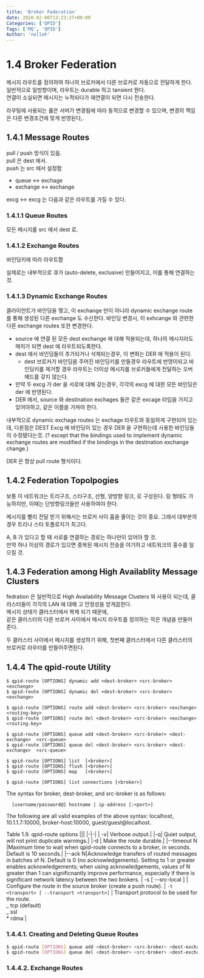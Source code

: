 ```yaml
---
title: 'Broker Federation'
date: 2020-02-06T13:23:27+09:00
Categories: ['QPID']
Tags: ['MQ', 'QPID']
Author: 'nolleh'
---
```


# 1.4 Broker Federation

메시지 라우트를 정의하여 하나의 브로커에서 다른 브로커로 자동으로 전달하게 한다.  
일반적으로 일방향이며, 라우트는 durable 하고 tansient 한다.  
연결이 소실되면 메시지는 누적되다가 재연결이 되면 다시 전송한다.

라우팅에 사용되는 룰은 서버가 변경됨에 따라 동적으로 변경할 수 있으며, 변경의 책임은 다른 변경조건에 맞게 반영된다,.

## 1.4.1 Message Routes

pull / push 방식이 있음.  
pull 은 dest 에서.  
push 는 src 에서 설정함

- queue <-> exchage
- exchange <-> exchange

excg <-> excg 는 다음과 같은 라우트를 가질 수 있다.

### 1.4.1.1 Queue Routes

모든 메시지를 src 에서 dest 로.

### 1.4.1.2 Exchange Routes

바인딩키에 따라 라우트함

실제로는 내부적으로 큐가 (auto-delete, exclusive) 만들어지고, 이를 통해 연결하는 것.

### 1.4.1.3 Dynamic Exchange Routes

클라이언트가 바인딩을 맺고, 이 exchange 만이 아니라 dynamic exchange route 를 통해 생성된 다른 exchange 도 수신한다.
바인딩 변경시, 이 exhcange 와 관련한 다른 exchange routes 또한 변경한다.

- source 에 연결 된 모든 dest exchange 에 대해 적용되는데, 하나의 메시지라도 매치가 되면 dest 에 라우트되도록한다.
- dest 에서 바인딩들이 추가되거나 삭제되는경우, 이 변화는 DER 에 적용이 된다.
  - dest 브로커가 바인딩을 주어진 바인딩키를 만들경우 라우트에 반영이되고 바인딩키를 제거할 경우 라우트는 더이상 메시지를 브로커들에게 전달하는 오버헤드를 갖지 않는다.
- 만약 두 excg 가 der 을 서로에 대해 갖는경우, 각각의 excg 에 대한 모든 바인딩은 der 에 반영된다.
- DER 에서, source 와 destination exchages 들은 같은 excage 타입을 가지고 있어야하고, 같은 이름을 가져야 한다.

내부적으로 dynamic exchage routes 는 exchage 라우트와 동일하게 구현되어 있는데, 다른점은
DEST Excg 에 바인딩이 있는 경우 DER 을 구현하는데 사용한 바인딩들이 수정됐다는것. (? except that the bindings used to implement dynamic exchange routes are modified if the bindings in the destination exchange change.)

DER 은 항상 pull route 형식이다.

## 1.4.2 Federation Topolpogies

보통 이 네트워크는 트리구조, 스타구조, 선형, 양방향 링크, 로 구성된다. 링 형태도 가능하지만, 이때는 단방향링크들만 사용하여야 한다.

메시지를 빨리 전달 받기 위해서는 브로커 사이 홉을 줄이는 것이 중요. 그래서 대부분의 경우 트리나 스타 토폴로지가 최고다.

A, B 가 있다고 할 때 서로를 연결하는 경로는 하나만이 있어야 할 것.  
만약 하나 이상의 경로가 있으면 중복된 메시지 전송을 야기하고 네트워크의 홍수를 일으킬 것.

## 1.4.3 Federation among High Availablity Message Clusters

fedration 은 일반적으로 High Availability Message Clusters 와 사용이 되는데, 클러스터들이 각각의 LAN 에 대해 고 안정성을 얻게끔한다.  
메시지 상태가 클러스터에서 복제 되기 때문에,  
같은 클러스터의 다른 브로커 사이에서 메시지 라우트를 정의하는 작은 개념을 만들어 준다.

두 클러스터 사이에서 메시지를 생성하기 위해, 첫번째 클러스터에서 다른 클러스터의 브로커로 라우터를 만들어주면된다.

## 1.4.4 The qpid-route Utility

```
$ qpid-route [OPTIONS] dynamic add <dest-broker> <src-broker> <exchange>
$ qpid-route [OPTIONS] dynamic del <dest-broker> <src-broker> <exchange>

$ qpid-route [OPTIONS] route add <dest-broker> <src-broker> <exchange> <routing-key>
$ qpid-route [OPTIONS] route del <dest-broker> <src-broker> <exchange> <routing-key>

$ qpid-route [OPTIONS] queue add <dest-broker> <src-broker> <dest-exchange>  <src-queue>
$ qpid-route [OPTIONS] queue del <dest-broker> <src-broker> <dest-exchange>  <src-queue>

$ qpid-route [OPTIONS] list  [<broker>]
$ qpid-route [OPTIONS] flush [<broker>]
$ qpid-route [OPTIONS] map   [<broker>]

$ qpid-route [OPTIONS] list connections [<broker>]
```

The syntax for broker, dest-broker, and src-broker is as follows:

      [username/password@] hostname | ip-address [:<port>]

The following are all valid examples of the above syntax: localhost, 10.1.1.7:10000, broker-host:10000, guest/guest@localhost.

Table 1.9. qpid-route options
|||
|-|-|
| -v| Verbose output.|
|-q| Quiet output, will not print duplicate warnings.|
|-d | Make the route durable.|
|--timeout N |Maximum time to wait when qpid-route connects to a broker, in seconds. Default is 10 seconds.|
|--ack N|Acknowledge transfers of routed messages in batches of N. Default is 0 (no acknowledgements). Setting to 1 or greater enables acknowledgements; when using acknowledgements, values of N greater than 1 can significnantly improve performance, especially if there is significant network latency between the two brokers.
| -s [ --src-local ] | Configure the route in the source broker (create a push route).
| `-t <transport> [ --transport <transport>]` | Transport protocol to be used for the route. <br> _ tcp (default) <br> _ ssl <br> \* rdma |

### 1.4.4.1. Creating and Deleting Queue Routes

```bash
$ qpid-route [OPTIONS] queue add <dest-broker> <src-broker> <dest-exchange> <src-queue>
$ qpid-route [OPTIONS] queue del <dest-broker> <src-broker> <dest-exchange> <src-queue>
```

### 1.4.4.2. Exchange Routes
